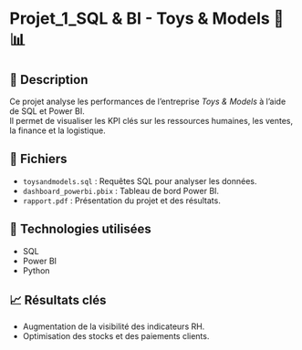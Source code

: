 # Projet_1_SQL & BI - Toys & Models 🎲📊

## 📌 Description
Ce projet analyse les performances de l’entreprise *Toys & Models* à l’aide de SQL et Power BI.  
Il permet de visualiser les KPI clés sur les ressources humaines, les ventes, la finance et la logistique.

## 📁 Fichiers
- `toysandmodels.sql` : Requêtes SQL pour analyser les données.
- `dashboard_powerbi.pbix` : Tableau de bord Power BI.
- `rapport.pdf` : Présentation du projet et des résultats.

## 🚀 Technologies utilisées
- SQL
- Power BI
- Python

## 📈 Résultats clés
- Augmentation de la visibilité des indicateurs RH.
- Optimisation des stocks et des paiements clients.
